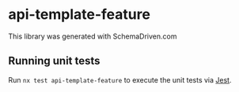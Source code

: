 
# api-template-feature

This library was generated with SchemaDriven.com

## Running unit tests

Run `nx test api-template-feature` to execute the unit tests via [Jest](https://jestjs.io).

